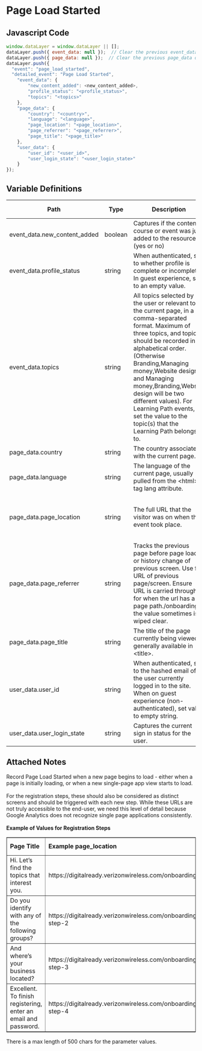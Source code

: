 # Page Load Started

### 

## Javascript Code
```js
window.dataLayer = window.dataLayer || [];
dataLayer.push({ event_data: null });  // Clear the previous event_data object.
dataLayer.push({ page_data: null });  // Clear the previous page_data object.
dataLayer.push({
  "event": "page_load_started",
  "detailed_event": "Page Load Started",
    "event_data": {
        "new_content_added": <new_content_added>,
        "profile_status": "<profile_status>",
        "topics": "<topics>"
    },
    "page_data": {
        "country": "<country>",
        "language": "<language>",
        "page_location": "<page_location>",
        "page_referrer": "<page_referrer>",
        "page_title": "<page_title>"
    },
    "user_data": {
        "user_id": "<user_id>",
        "user_login_state": "<user_login_state>"
    }
});
```

## Variable Definitions

|Path|Type|Description|Example|Pattern|Min Length|Max Length|Minimum|Maximum|Multiple Of|
| --- | --- | --- | --- | --- | --- | --- | --- | --- | --- |
|event_data.new_content_added|boolean|Captures if the content course or event was just added to the resources. \(yes or no\)|yes, no|||||||
|event_data.profile_status|string|When authenticated, set to whether profile is complete or incomplete. In guest experience, set to an empty value.|Use complete or incomplete|||||||
|event_data.topics|string|All topics selected by the user or relevant to the current page, in a comma-separated format. Maximum of three topics, and topics should be recorded in alphabetical order. \(Otherwise Branding,Managing money,Website design and Managing money,Branding,Website design will be two different values\). For Learning Path events, set the value to the topic\(s\) that the Learning Path belongs to.|Branding,Managing money,Website design|||||||
|page_data.country|string|The country associated with the current page.|US, CA, FR, UK|||||||
|page_data.language|string|The language of the current page, usually pulled from the &lt;html&gt; tag lang attribute.|en-us, es-es, zh-cn|||||||
|page_data.page_location|string|The full URL that the visitor was on when the event took place.|https:\/\/digitalready.verizonwireless.com\/onboarding, https:\/\/dashboard-digitalready.verizonwireless.com\/, https:\/\/dashboard-digitalready.verizonwireless.com\/course-details\/course:5255225|||||||
|page_data.page_referrer|string|Tracks the previous page before page load or history change of previous screen. Use full URL of previous page\/screen. Ensure URL is carried through for when the url has a page path.\/onboarding; the value sometimes is wiped clear.|https:\/\/digitalready.verizonwireless.com\/onboarding or https:\/\/digitalready.verizonwireless.com\/grants|||||||
|page_data.page_title|string|The title of the page currently being viewed, generally available in &lt;title&gt;.||||||||
|user_data.user_id|string|When authenticated, set to the hashed email of the user currently logged in to the site. When on guest experience \(non-authenticated\), set value to empty string.|Use hashed email and not plain-text email when authenticated. Set to empty when not authenticated.|||||||
|user_data.user_login_state|string|Captures the current sign in status for the user.|logged in, logged out|||||||

## Attached Notes

<p>Record Page Load Started when a new page begins to load - either when a page is initially loading, or when a new single-page app view starts to load. <br /><br />For the registration steps, these should also be considered as distinct screens and should be triggered with each new step. While these URLs are not truly accessible to the end-user, we need this level of detail because Google Analytics does not recognize single page applications consistently.&nbsp;<br /><br /><strong>Example of Values for Registration Steps</strong></p>
<table style="border-collapse: collapse; width: 100.047%;" border="1">
<tbody>
<tr>
<td style="width: 31.9833%;"><strong>Page Title</strong></td>
<td style="width: 31.9833%;"><strong>Example page_location</strong></td>
<td style="width: 31.9833%;"><strong>Example page_referrer [Previous page or null if they came directly to the site]</strong></td>
</tr>
<tr>
<td style="width: 31.9833%;">Hi. Let&rsquo;s find the topics that interest you.</td>
<td style="width: 31.9833%;">https://digitalready.verizonwireless.com/onboarding</td>
<td style="width: 31.9833%;">https://digitalready.verizonwireless.com</td>
</tr>
<tr>
<td style="width: 31.9833%;">Do you identify with any of the following groups?</td>
<td style="width: 31.9833%;">https://digitalready.verizonwireless.com/onboarding-step-2</td>
<td style="width: 31.9833%;">https://digitalready.verizonwireless.com/onboarding</td>
</tr>
<tr>
<td style="width: 31.9833%;">And where&rsquo;s your business located?</td>
<td style="width: 31.9833%;">https://digitalready.verizonwireless.com/onboarding-step-3</td>
<td style="width: 31.9833%;">https://digitalready.verizonwireless.com/onboarding-step-2</td>
</tr>
<tr>
<td style="width: 31.9833%;">Excellent. To finish registering, enter an email and password.</td>
<td style="width: 31.9833%;">https://digitalready.verizonwireless.com/onboarding-step-4</td>
<td style="width: 31.9833%;">https://digitalready.verizonwireless.com/onboarding-step-3</td>
</tr>
</tbody>
</table>
<p>There is a max length of 500 chars for the parameter values.</p>
